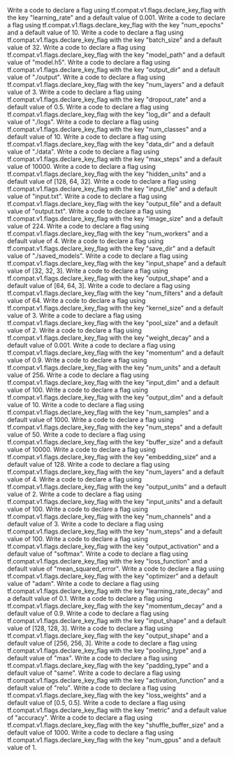 Write a code to declare a flag using tf.compat.v1.flags.declare_key_flag with the key "learning_rate" and a default value of 0.001.
Write a code to declare a flag using tf.compat.v1.flags.declare_key_flag with the key "num_epochs" and a default value of 10.
Write a code to declare a flag using tf.compat.v1.flags.declare_key_flag with the key "batch_size" and a default value of 32.
Write a code to declare a flag using tf.compat.v1.flags.declare_key_flag with the key "model_path" and a default value of "model.h5".
Write a code to declare a flag using tf.compat.v1.flags.declare_key_flag with the key "output_dir" and a default value of "./output".
Write a code to declare a flag using tf.compat.v1.flags.declare_key_flag with the key "num_layers" and a default value of 3.
Write a code to declare a flag using tf.compat.v1.flags.declare_key_flag with the key "dropout_rate" and a default value of 0.5.
Write a code to declare a flag using tf.compat.v1.flags.declare_key_flag with the key "log_dir" and a default value of "./logs".
Write a code to declare a flag using tf.compat.v1.flags.declare_key_flag with the key "num_classes" and a default value of 10.
Write a code to declare a flag using tf.compat.v1.flags.declare_key_flag with the key "data_dir" and a default value of "./data".
Write a code to declare a flag using tf.compat.v1.flags.declare_key_flag with the key "max_steps" and a default value of 10000.
Write a code to declare a flag using tf.compat.v1.flags.declare_key_flag with the key "hidden_units" and a default value of [128, 64, 32].
Write a code to declare a flag using tf.compat.v1.flags.declare_key_flag with the key "input_file" and a default value of "input.txt".
Write a code to declare a flag using tf.compat.v1.flags.declare_key_flag with the key "output_file" and a default value of "output.txt".
Write a code to declare a flag using tf.compat.v1.flags.declare_key_flag with the key "image_size" and a default value of 224.
Write a code to declare a flag using tf.compat.v1.flags.declare_key_flag with the key "num_workers" and a default value of 4.
Write a code to declare a flag using tf.compat.v1.flags.declare_key_flag with the key "save_dir" and a default value of "./saved_models".
Write a code to declare a flag using tf.compat.v1.flags.declare_key_flag with the key "input_shape" and a default value of [32, 32, 3].
Write a code to declare a flag using tf.compat.v1.flags.declare_key_flag with the key "output_shape" and a default value of [64, 64, 3].
Write a code to declare a flag using tf.compat.v1.flags.declare_key_flag with the key "num_filters" and a default value of 64.
Write a code to declare a flag using tf.compat.v1.flags.declare_key_flag with the key "kernel_size" and a default value of 3.
Write a code to declare a flag using tf.compat.v1.flags.declare_key_flag with the key "pool_size" and a default value of 2.
Write a code to declare a flag using tf.compat.v1.flags.declare_key_flag with the key "weight_decay" and a default value of 0.001.
Write a code to declare a flag using tf.compat.v1.flags.declare_key_flag with the key "momentum" and a default value of 0.9.
Write a code to declare a flag using tf.compat.v1.flags.declare_key_flag with the key "num_units" and a default value of 256.
Write a code to declare a flag using tf.compat.v1.flags.declare_key_flag with the key "input_dim" and a default value of 100.
Write a code to declare a flag using tf.compat.v1.flags.declare_key_flag with the key "output_dim" and a default value of 10.
Write a code to declare a flag using tf.compat.v1.flags.declare_key_flag with the key "num_samples" and a default value of 1000.
Write a code to declare a flag using tf.compat.v1.flags.declare_key_flag with the key "num_steps" and a default value of 50.
Write a code to declare a flag using tf.compat.v1.flags.declare_key_flag with the key "buffer_size" and a default value of 10000.
Write a code to declare a flag using tf.compat.v1.flags.declare_key_flag with the key "embedding_size" and a default value of 128.
Write a code to declare a flag using tf.compat.v1.flags.declare_key_flag with the key "num_layers" and a default value of 4.
Write a code to declare a flag using tf.compat.v1.flags.declare_key_flag with the key "output_units" and a default value of 2.
Write a code to declare a flag using tf.compat.v1.flags.declare_key_flag with the key "input_units" and a default value of 100.
Write a code to declare a flag using tf.compat.v1.flags.declare_key_flag with the key "num_channels" and a default value of 3.
Write a code to declare a flag using tf.compat.v1.flags.declare_key_flag with the key "num_steps" and a default value of 100.
Write a code to declare a flag using tf.compat.v1.flags.declare_key_flag with the key "output_activation" and a default value of "softmax".
Write a code to declare a flag using tf.compat.v1.flags.declare_key_flag with the key "loss_function" and a default value of "mean_squared_error".
Write a code to declare a flag using tf.compat.v1.flags.declare_key_flag with the key "optimizer" and a default value of "adam".
Write a code to declare a flag using tf.compat.v1.flags.declare_key_flag with the key "learning_rate_decay" and a default value of 0.1.
Write a code to declare a flag using tf.compat.v1.flags.declare_key_flag with the key "momentum_decay" and a default value of 0.9.
Write a code to declare a flag using tf.compat.v1.flags.declare_key_flag with the key "input_shape" and a default value of [128, 128, 3].
Write a code to declare a flag using tf.compat.v1.flags.declare_key_flag with the key "output_shape" and a default value of [256, 256, 3].
Write a code to declare a flag using tf.compat.v1.flags.declare_key_flag with the key "pooling_type" and a default value of "max".
Write a code to declare a flag using tf.compat.v1.flags.declare_key_flag with the key "padding_type" and a default value of "same".
Write a code to declare a flag using tf.compat.v1.flags.declare_key_flag with the key "activation_function" and a default value of "relu".
Write a code to declare a flag using tf.compat.v1.flags.declare_key_flag with the key "loss_weights" and a default value of [0.5, 0.5].
Write a code to declare a flag using tf.compat.v1.flags.declare_key_flag with the key "metric" and a default value of "accuracy".
Write a code to declare a flag using tf.compat.v1.flags.declare_key_flag with the key "shuffle_buffer_size" and a default value of 1000.
Write a code to declare a flag using tf.compat.v1.flags.declare_key_flag with the key "num_gpus" and a default value of 1.
